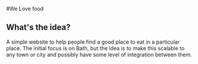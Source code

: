 #We Love food

## What's the idea?
A simple website to help people find a good place to eat in a particular place. The initial focus is on Bath, but the idea is to make this scalable to any town or city and possibly have some level of integration between them.